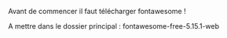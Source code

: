 Avant de commencer il faut télécharger fontawesome !

A mettre dans le dossier principal :
fontawesome-free-5.15.1-web
